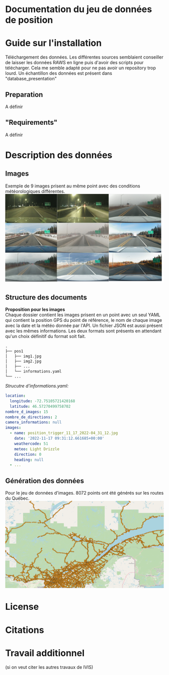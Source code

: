 # Documentation du jeu de données de position

# Guide sur l'installation
Téléchargement des données.
Les différentes sources semblaient conseiller de laisser les données RAWS en ligne puis d'avoir des scripts pour télécharger.
Cela me semble adapté pour ne pas avoir un repository trop lourd.
Un échantillon des données est présent dans "database_presentation"



## Preparation
A définir

## "Requirements"
A définir



# Description des données

## Images 
Exemple de 9 images prisent au même point avec des conditions météorologiques différentes.
![alt text](images_readme/conditions_differentes_9.png)


## Structure des documents
**Proposition pour les images** \
Chaque dossier contient les images prisent en un point avec un seul YAML qui contient la position GPS du point de référence,
le nom de chaque image avec la date et la météo donnée par l'API.
Un fichier JSON est aussi présent avec les mêmes informations. Les deux formats sont présents en attendant qu'un choix définitif du format soit fait.

    .
    ├── pos1
    │   ├── img1.jpg
    │   ├── img2.jpg
    │   ├── ...
    │   └── informations.yaml           
    └── ...

*Strucutre d'informations.yaml:*
```yaml
location:
  longitude: -72.75105721420168
  latitude: 46.57270499758702
nombre_d_images: 15
nombre_de_directions: 2 
camera_informations: null
images:
  - name: position_trigger_11_17_2022-04_31_12.jpg
    date: '2022-11-17 09:31:12.661685+00:00'
    weathercode: 51
    meteo: Light Drizzle
    direction: 0
    heading: null
  - ...
```



## Génération des données


Pour le jeu de données d'images. 8072 points ont été générés sur les routes du Québec. 
![alt text](images_readme/Sampling_points.png)



# License

# Citations

# Travail additionnel
(si on veut citer les autres travaux de IVIS)



